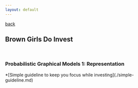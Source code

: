 ```yaml
---
layout: default
---
```


[back](https://dzhulianan.github.io/notes/)

<h2>Brown Girls Do Invest</h2>
<br>
<h3>Probabilistic Graphical Models 1: Representation</h3>
*[Simple guideline to keep you focus while investing](./simple-guideline.md)<br>


